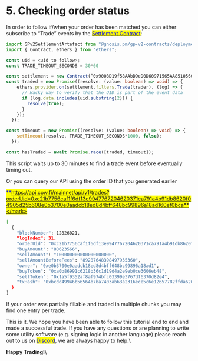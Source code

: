 # 5. Checking order status

In order to follow if/when your order has been matched you can either subscribe to “Trade” events by the [<mark style="color:blue;">Settlement Contract</mark>](https://etherscan.io/address/0x3328f5f2cEcAF00a2443082B657CedEAf70bfAEf):

```typescript
import GPv2SettlementArtefact from "@gnosis.pm/gp-v2-contracts/deployments/mainnet/GPv2Settlement.json";
import { Contract, ethers } from "ethers";

const uid = <uid to follow>;
const TRADE_TIMEOUT_SECONDS = 30*60

const settlement = new Contract(“0x9008D19f58AAbD9eD0D60971565AA8510560ab41”, GPv2SettlementArtefact.abi, ethers.provider)
const traded = new Promise((resolve: (value: boolean) => void) => {
    ethers.provider.on(settlement.filters.Trade(trader), (log) => {
      // Hacky way to verify that the UID is part of the event data
      if (log.data.includes(uid.substring(2))) {
        resolve(true);
      }
    });
  });

const timeout = new Promise((resolve: (value: boolean) => void) => {
    setTimeout(resolve, TRADE_TIMEOUT_SECONDS*1000, false);
  });

const hasTraded = await Promise.race([traded, timeout]);
```

This script waits up to 30 minutes to find a trade event before eventually timing out.

Or you can query our API using the order ID that you generated earlier

<mark style="color:blue;">**https://api.cow.fi/mainnet/api/v1/trades?orderUid=0xc21b7756caf1f6df13e9947767204620371ca791a4b91db8620f04905d25b608e0b3700e0aadcb18ed8d4bff648bc99896a18ad160ef0bca**</mark>

```bash
[
  {
    "blockNumber": 12826021,
    "logIndex": 31,
    "orderUid": "0xc21b7756caf1f6df13e9947767204620371ca791a4b91db8620f04905d25b608e0b3700e0aadcb18ed8d4bff648bc99896a18ad160ef0bca",
    "buyAmount": "80623566",
    "sellAmount": "100000000000000000000",
    "sellAmountBeforeFees": "89287648398497935360",
    "owner": "0xe0b3700e0aadcb18ed8d4bff648bc99896a18ad1",
    "buyToken": "0xa0b86991c6218b36c1d19d4a2e9eb0ce3606eb48",
    "sellToken": "0x1a5f9352af8af974bfc03399e3767df6370d82e4",
    "txHash": "0xbcdd49946b56564b7ba7403ab63a2316ece5c6e12657782ffda620d192e591a0"
  }
]
```

If your order was partially fillable and traded in multiple chunks you may find one entry per trade.

This is it. We hope you have been able to follow this tutorial end to end and made a successful trade. If you have any questions or are planning to write some utility software (e.g. signing logic in another language) please reach out to us on [<mark style="color:blue;">Discord</mark>](https://discord.gg/cowswap), we are always happy to help.\\



**Happy Trading!**\\
